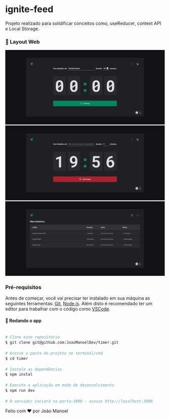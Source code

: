 # ignite-feed

Projeto realizado para solidificar conceitos como, useReducer, context API e Local Storage.

### 🎨 Layout Web

<p align="center">
   <img alt = "Web app" src = "./.github/images/home01.png" width="800px" />
   <img alt = "Web app" src = "./.github/images/home02.png" width="800px" />
   <img alt = "Web app" src = "./.github/images/history.png" width="800px" />
</p>

### Pré-requisitos

Antes de começar, você vai precisar ter instalado em sua máquina as seguintes ferramentas:
[Git](https://git-scm.com), [Node.js](https://nodejs.org/en/). 
Além disto é recomendado ter um editor para trabalhar com o código como [VSCode](https://code.visualstudio.com/).

#### 🎲 Rodando o app

```bash

# Clone este repositório
$ git clone git@github.com:JoaoManoelDev/timer.git

# Acesse a pasta do projeto no terminal/cmd
$ cd timer

# Instale as dependências
$ npm instal

# Execute a aplicação em modo de desenvolvimento
$ npm run dev

# O servidor inciará na porta:3000 - acesse http://localhost:3000

```

Feito com ❤️ por João Manoel
